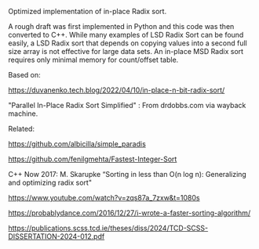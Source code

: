 Optimized implementation of in-place Radix sort.

A rough draft was first implemented in Python and this code was then converted to C++. While many examples of LSD Radix Sort can be found easily, a LSD Radix sort that depends on copying values into a second full size array is not effective for large data sets. An in-place MSD Radix sort requires only minimal memory for count/offset table.

Based on:

https://duvanenko.tech.blog/2022/04/10/in-place-n-bit-radix-sort/

"Parallel In-Place Radix Sort Simplified" : From drdobbs.com via wayback machine.

Related:

https://github.com/albicilla/simple_paradis

https://github.com/fenilgmehta/Fastest-Integer-Sort

C++ Now 2017: M. Skarupke “Sorting in less than O(n log n): Generalizing and optimizing radix sort"

https://www.youtube.com/watch?v=zqs87a_7zxw&t=1080s

https://probablydance.com/2016/12/27/i-wrote-a-faster-sorting-algorithm/

https://publications.scss.tcd.ie/theses/diss/2024/TCD-SCSS-DISSERTATION-2024-012.pdf

